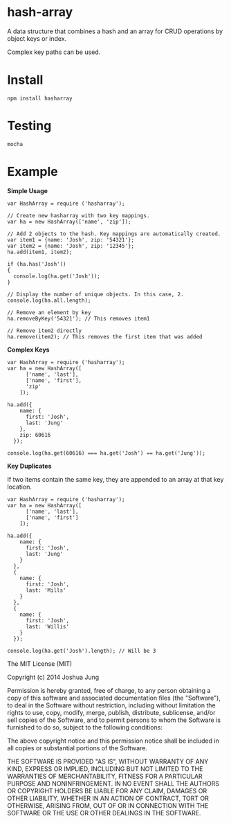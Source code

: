 hash-array
==========

A data structure that combines a hash and an array for CRUD operations by object keys or index.

Complex key paths can be used.

Install
=======

    npm install hasharray

Testing
=======

    mocha

Example
=======

**Simple Usage**

    var HashArray = require ('hasharray');

    // Create new hasharray with two key mappings.
    var ha = new HashArray(['name', 'zip']);
    
    // Add 2 objects to the hash. Key mappings are automatically created.
    var item1 = {name: 'Josh', zip: '54321'};
    var item2 = {name: 'Josh', zip: '12345'};
    ha.add(item1, item2);

    if (ha.has('Josh'))
    {
      console.log(ha.get('Josh'));
    }

    // Display the number of unique objects. In this case, 2.
    console.log(ha.all.length);

    // Remove an element by key
    ha.removeByKey('54321'); // This removes item1

    // Remove item2 directly
    ha.remove(item2); // This removes the first item that was added

**Complex Keys**

    var HashArray = require ('hasharray');
    var ha = new HashArray([
          ['name', 'last'],
          ['name', 'first'],
          'zip'
        ]);
    
    ha.add({
        name: {
          first: 'Josh',
          last: 'Jung'
        },
        zip: 60616
      });

    console.log(ha.get(60616) === ha.get('Josh') == ha.get('Jung'));

**Key Duplicates**

If two items contain the same key, they are appended to an array at that key location.

    var HashArray = require ('hasharray');
    var ha = new HashArray([
          ['name', 'last'],
          ['name', 'first']
        ]);
    
    ha.add({
        name: {
          first: 'Josh',
          last: 'Jung'
        }
      },
      {
        name: {
          first: 'Josh',
          last: 'Mills'
        }
      },
      {
        name: {
          first: 'Josh',
          last: 'Willis'
        }
      });

    console.log(ha.get('Josh').length); // Will be 3

The MIT License (MIT)

Copyright (c) 2014 Joshua Jung

Permission is hereby granted, free of charge, to any person obtaining a copy
of this software and associated documentation files (the "Software"), to deal
in the Software without restriction, including without limitation the rights
to use, copy, modify, merge, publish, distribute, sublicense, and/or sell
copies of the Software, and to permit persons to whom the Software is
furnished to do so, subject to the following conditions:

The above copyright notice and this permission notice shall be included in all
copies or substantial portions of the Software.

THE SOFTWARE IS PROVIDED "AS IS", WITHOUT WARRANTY OF ANY KIND, EXPRESS OR
IMPLIED, INCLUDING BUT NOT LIMITED TO THE WARRANTIES OF MERCHANTABILITY,
FITNESS FOR A PARTICULAR PURPOSE AND NONINFRINGEMENT. IN NO EVENT SHALL THE
AUTHORS OR COPYRIGHT HOLDERS BE LIABLE FOR ANY CLAIM, DAMAGES OR OTHER
LIABILITY, WHETHER IN AN ACTION OF CONTRACT, TORT OR OTHERWISE, ARISING FROM,
OUT OF OR IN CONNECTION WITH THE SOFTWARE OR THE USE OR OTHER DEALINGS IN THE
SOFTWARE.
